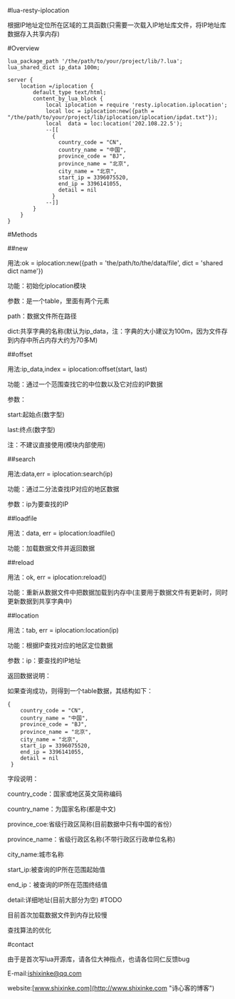 #lua-resty-iplocation

根据IP地址定位所在区域的工具函数(只需要一次载入IP地址库文件，将IP地址库数据存入共享内存)

#Overview

    lua_package_path '/the/path/to/your/project/lib/?.lua';
	lua_shared_dict ip_data 100m;

	server {
		location =/iplocation {
			default_type text/html;
			content_by_lua_block {
				local iplocation = require 'resty.iplocation.iplocation';
				local loc = iplocation:new({path = "/the/path/to/your/project/lib/iplocation/iplocation/ipdat.txt"});
                local  data = loc:location('202.108.22.5');
				--[[
                  {
					country_code = "CN",
                    country_name = "中国", 
                    province_code = "BJ", 
					province_name = "北京", 
					city_name = "北京", 
					start_ip = 3396075520, 
					end_ip = 3396141055, 
					detail = nil
                  }
                --]]
			}
		}
	}


#Methods

##new

用法:ok = iplocation:new({path = 'the/path/to/the/data/file', dict = 'shared dict name'})

功能：初始化iplocation模块

参数：是一个table，里面有两个元素
     
   path：数据文件所在路径

   dict:共享字典的名称(默认为ip_data，注：字典的大小建议为100m，因为文件存到内存中所占内存大约为70多M)

##offset

用法:ip_data,index = iplocation:offset(start, last)

功能：通过一个范围查找它的中位数以及它对应的IP数据

参数：
     
   start:起始点(数字型)

   last:终点(数字型)

注：不建议直接使用(模块内部使用)

##search

用法:data,err = iplocation:search(ip)

功能：通过二分法查找IP对应的地区数据

参数：ip为要查找的IP

##loadfile

用法：data, err = iplocation:loadfile()

功能：加载数据文件并返回数据

##reload

用法：ok, err = iplocation:reload()

功能：重新从数据文件中把数据加载到内存中(主要用于数据文件有更新时，同时更新数据到共享字典中)

##location

用法：tab, err = iplocation:location(ip)

功能：根据IP查找对应的地区定位数据

参数：ip：要查找的IP地址

返回数据说明：

如果查询成功，则得到一个table数据，其结构如下：

    {
        country_code = "CN",
        country_name = "中国",
        province_code = "BJ",
        province_name = "北京",
    	city_name = "北京",
    	start_ip = 3396075520,
    	end_ip = 3396141055,
    	detail = nil
     }

字段说明：

country_code：国家或地区英文简称编码

country_name：为国家名称(都是中文)

province_coe:省级行政区简称(目前数据中只有中国的省份）

province_name：省级行政区名称(不带行政区行政单位名称)

city_name:城市名称

start_ip:被查询的IP所在范围起始值

end_ip：被查询的IP所在范围终结值

detail:详细地址(目前大部分为空)
#TODO

目前首次加载数据文件到内存比较慢

查找算法的优化

#contact

由于是首次写lua开源库，请各位大神指点，也请各位同仁反馈bug

E-mail:ishixinke@qq.com

website:[www.shixinke.com](http://www.shixinke.com "诗心客的博客")